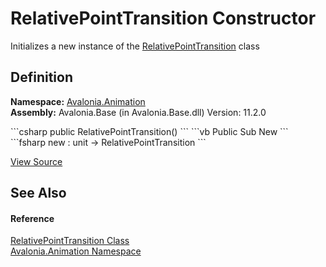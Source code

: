 # RelativePointTransition Constructor


Initializes a new instance of the <a href="T_Avalonia_Animation_RelativePointTransition">RelativePointTransition</a> class



## Definition
**Namespace:** <a href="N_Avalonia_Animation">Avalonia.Animation</a>  
**Assembly:** Avalonia.Base (in Avalonia.Base.dll) Version: 11.2.0

<Tabs groupId="api-code-preview">
<TabItem value="csharp" label="C#">
```csharp
public RelativePointTransition()
```
</TabItem>
<TabItem value="vb" label="VB">
```vb
Public Sub New
```
</TabItem>
<TabItem value="fsharp" label="F#">
```fsharp
new : unit -> RelativePointTransition
```
</TabItem>
</Tabs>



<a href="https://github.com/AvaloniaUI/Avalonia/tree/master/src/Avalonia.Base/Animation/Transitions/RelativePointTransition.cs" title="View the source code">View Source</a>



## See Also


#### Reference
<a href="T_Avalonia_Animation_RelativePointTransition">RelativePointTransition Class</a>  
<a href="N_Avalonia_Animation">Avalonia.Animation Namespace</a>  
